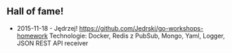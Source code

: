 ## Hall of fame!

- 2015-11-18 - Jędrzej! https://github.com/Jedrski/go-workshops-homework
  Technologie: Docker, Redis z PubSub, Mongo, Yaml, Logger, JSON REST API receiver
